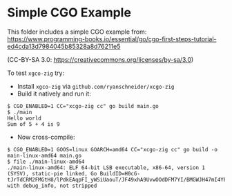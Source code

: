 Simple CGO Example
==================

This folder includes a simple CGO example from: https://www.programming-books.io/essential/go/cgo-first-steps-tutorial-ed4cda13d7984045b85328a8d76211e5

(CC-BY-SA 3.0: https://creativecommons.org/licenses/by-sa/3.0)

To test `xgco-zig` try:

- Install `xgco-zig` via `github.com/ryanschneider/xcgo-zig`
- Build it natively and run it:

```
$ CGO_ENABLED=1 CC="xcgo-zig cc" go build main.go
$ ./main
Hello world
Sum of 5 + 4 is 9
```

- Now cross-compile:

```
$ CGO_ENABLED=1 GOOS=linux GOARCH=amd64 CC="xcgo-zig cc" go build -o main-linux-amd64 main.go
$ file ./main-linux-amd64
./main-linux-amd64: ELF 64-bit LSB executable, x86-64, version 1 (SYSV), static-pie linked, Go BuildID=H0cG-tJrTdCRM2FMGtH8/lPdkEAqpFI_yWSiUaouT/JF49xhA9UvwOOdDFM7YI/BMGWJH47mI4YFLkXHId1, with debug_info, not stripped
```
